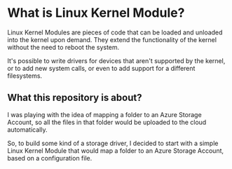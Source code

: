 # What is Linux Kernel Module?

Linux Kernel Modules are pieces of code that can be loaded and unloaded into the kernel upon demand. They extend the functionality of the kernel without the need to reboot the system.

It's possible to write drivers for devices that aren't supported by the kernel, or to add new system calls, or even to add support for a different filesystems.

## What this repository is about?

I was playing with the idea of mapping a folder to an Azure Storage Account, so all the files in that folder would be uploaded to the cloud automatically.

So, to build some kind of a storage driver, I decided to start with a simple Linux Kernel Module that would map a folder to an Azure Storage Account, based on a configuration file.
